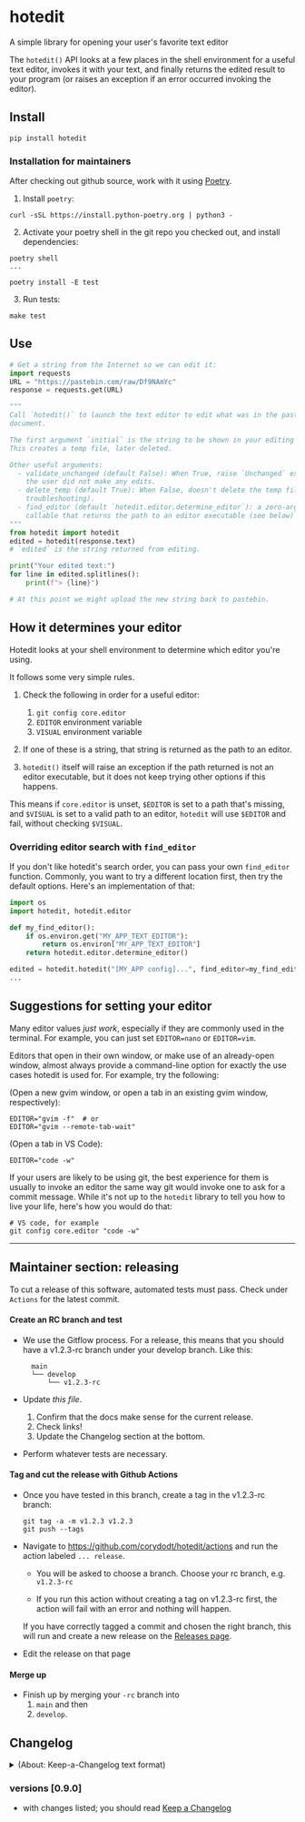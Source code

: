 # hotedit

A simple library for opening your user's favorite text editor

The `hotedit()` API looks at a few places in the shell environment for
a useful text editor, invokes it with your text, and finally returns
the edited result to your program (or raises an exception if an error 
occurred invoking the editor). 

## Install

```shell
pip install hotedit
```

### Installation for maintainers

After checking out github source, work with it using [Poetry].

1. Install `poetry`: 
  ```
  curl -sSL https://install.python-poetry.org | python3 -
  ```

2. Activate your poetry shell in the git repo you checked out, and install dependencies:
  ```
  poetry shell
  ...

  poetry install -E test
  ```

3. Run tests:
  ```
  make test
  ```

[poetry]: https://python-poetry.org

## Use

```python
# Get a string from the Internet so we can edit it:
import requests
URL = "https://pastebin.com/raw/Df9NAmYc"
response = requests.get(URL)

"""
Call `hotedit()` to launch the text editor to edit what was in the pastebin
document.

The first argument `initial` is the string to be shown in your editing buffer.
This creates a temp file, later deleted.

Other useful arguments:
  - validate_unchanged (default False): When True, raise `Unchanged` exception when
    the user did not make any edits.
  - delete_temp (default True): When False, doesn't delete the temp file (for 
    troubleshooting).
  - find_editor (default `hotedit.editor.determine_editor`): a zero-argument
    callable that returns the path to an editor executable (see below)
"""
from hotedit import hotedit
edited = hotedit(response.text)
# `edited` is the string returned from editing.

print("Your edited text:")
for line in edited.splitlines():
    print(f"> {line}")

# At this point we might upload the new string back to pastebin.
```

## How it determines your editor

Hotedit looks at your shell environment to determine which editor you're using.

It follows some very simple rules.

1. Check the following in order for a useful editor:
    1. `git config core.editor`
    1. `EDITOR` environment variable
    1. `VISUAL` environment variable

2. If one of these is a string, that string is returned as the path to an editor.

3. `hotedit()` itself will raise an exception if the path returned is not an
   editor executable, but it does not keep trying other options if this happens.

This means if `core.editor` is unset, `$EDITOR` is set to a path that's missing,
and `$VISUAL` is set to a valid path to an editor, `hotedit` will use `$EDITOR`
and fail, without checking `$VISUAL`.

### Overriding editor search with `find_editor`

If you don't like hotedit's search order, you can pass your own `find_editor`
function. Commonly, you want to try a different location first, then try the
default options. Here's an implementation of that:

```python
import os
import hotedit, hotedit.editor

def my_find_editor():
    if os.environ.get("MY_APP_TEXT_EDITOR"):
        return os.environ["MY_APP_TEXT_EDITOR"]
    return hotedit.editor.determine_editor()

edited = hotedit.hotedit("[MY_APP config]...", find_editor=my_find_editor)
...
```


## Suggestions for setting your editor

Many editor values _just work_, especially if they are commonly used in the
terminal. For example, you can just set `EDITOR=nano` or `EDITOR=vim`.

Editors that open in their own window, or make use of an already-open window,
almost always provide a command-line option for exactly the use cases
hotedit is used for. For example, try the following:

(Open a new gvim window, or open a tab in an existing gvim window, respectively):
```
EDITOR="gvim -f"  # or
EDITOR="gvim --remote-tab-wait"
```

(Open a tab in VS Code):
```
EDITOR="code -w"
```

If your users are likely to be using git, the best experience for them is usually
to invoke an editor the same way git would invoke one to ask for a commit
message. While it's not up to the `hotedit` library to tell you how to live your
life, here's how you would do that:

```
# VS code, for example
git config core.editor "code -w"
```

----

## Maintainer section: releasing

To cut a release of this software, automated tests must pass. Check under `Actions` for the latest commit.

#### Create an RC branch and test

- We use the Gitflow process. For a release, this means that you should have a v1.2.3-rc branch under your 
  develop branch. Like this:
  ```
    main  
    └── develop  
        └── v1.2.3-rc
  ```

- Update *this file*.
  
  1. Confirm that the docs make sense for the current release.
  1. Check links!
  1. Update the Changelog section at the bottom.

- Perform whatever tests are necessary.

#### Tag and cut the release with Github Actions

- Once you have tested in this branch, create a tag in the v1.2.3-rc branch:
  ```
  git tag -a -m v1.2.3 v1.2.3
  git push --tags
  ```

- Navigate to https://github.com/corydodt/hotedit/actions and run the action labeled `... release`.

    - You will be asked to choose a branch. Choose your rc branch, e.g. `v1.2.3-rc`

    - If you run this action without creating a tag on v1.2.3-rc first, the action will fail with an error and nothing will happen.

  If you have correctly tagged a commit and chosen the right branch, this will run and create a new release on the [Releases page].

- Edit the release on that page 

#### Merge up

- Finish up by merging your `-rc` branch into 
  1. `main` and then 
  2. `develop`.

## Changelog

<details><summary>(About: Keep-a-Changelog text format)</summary>

The format is based on [Keep a Changelog], and this project adheres to [Semantic
Versioning].
</details>

### versions [0.9.0]

- with changes listed; you should read [Keep a Changelog]


[Unreleased]: https://github.com/corydodt/hotedit/compare/v0.0..HEAD
[0.0]:        https://github.com/corydodt/hotedit/tree/v0.0


[latest release]: https://github.com/corydodt/hotedit/releases/latest

[Releases page]: https://github.com/corydodt/hotedit/releases

[Keep a Changelog]: https://keepachangelog.com/en/1.0.0/

[Semantic Versioning]: https://semver.org/spec/v2.0.0.html
